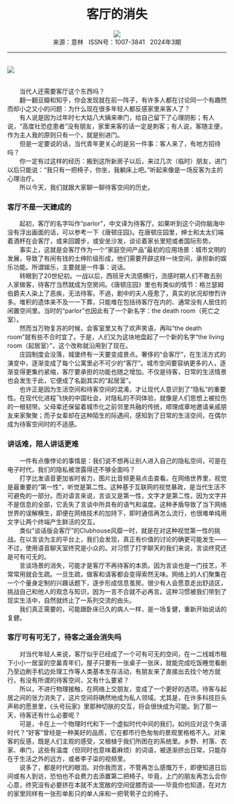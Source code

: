 # <center>客厅的消失</center>

<div align=center><img src="http://fslib.vip.qikan.cn/img.ashx?key=%d7%f7%d5%df%a3%ba%cf%c4%c3%f7%ba%c6"></div>

<center>来源：意林   ISSN号：1007-3841   2024年3期</center>

* * *

<br>![](http://img.resource.qikan.cn/markvip/qkimages/yili/yili202403/yili20240319-1-l.jpg)

  
<br>　　当代人还需要客厅这个东西吗？  
　　翻一翻豆瓣和知乎，你会发现就在前一阵子，有许多人都在讨论同一个有趣然而却小之又小的问题：为什么现在很多年轻人都反感家里来客人了？  
　　有人说是因为过年时七大姑八大姨来串门，给自己留下了心理阴影；有人说，“高度社恐症患者”没有朋友，家里来客的话一定是刺客；有人说，客随主便，作为主人我的原则只有一个，就是别进门。  
　　但是一定要说的话，当代青年更关心的是另一件事：客人来了，有地方招待吗？  
　　你一定有过这样的经历：搬到这所新房子以后，来过几次（临时）朋友，进门以后只能说：“我只有一把椅子，你坐，我躺床上吧。”听起来像是一场反客为主的心理治疗。  
　　所以今天，我们就跟大家聊一聊待客空间的历史。

### 客厅不是一天建成的

  
　　起初，客厅的名字叫作“parlor”，中文译为待客厅。如果听到这个词你脑海中没有浮出画面的话，可以参考一下《唐顿庄园》。在唐顿庄园里，绅士和太太们端着酒杯在会客厅，或来回踱步，或安坐沙发，谈论着家长里短或者国际形势。  
　　事实上，这就是会客厅作为一个“家庭空间产品”最初的应用场景：城市文明的发展，导致了有闲有钱的士绅阶级形成，他们需要开辟这样一块空间，承担新的娱乐功能。所谓娱乐，主要就是一件事：说话。  
　　转眼到了20世纪初。一战以后，西班牙大流感横行，流感时期人们不敢去别人家做客，待客厅当然就成为空房间。《唐顿庄园》里也有类似的情节：格兰瑟姆伯爵夫人染上了恶疾，无法待客。不過，剧中的夫人痊愈了，真实的状况却惨烈许多。堆积的遗体来不及一一下葬，只能堆在包括待客厅在内的、通常没有人居住的闲置空间里。当时的“parlor”也因此有了一个新名字：the death room（死亡之室）。  
　　然而当万物复苏的时候，会客室里又有了欢声笑语，再叫“the death room”就有些不合时宜了。于是，人们又为这块地盘起了一个新的名字“the living room（起居室）”，这个改称就沿用到了现在。  
　　庄园制度会没落，城堡终有一天要变成景点。奢侈的“会客厅”，在生活方式的演变中，逐渐变成了每个公寓里必不可少的“客厅”。城市空间要容纳更多的人，逐渐变得更集约紧缩，客厅要承担的功能也随之增加。不仅是待客，日常的生活情景也会发生于此，它便成了名副其实的“起居室”。  
　　也许正是因为生活空间和待客空间的混淆，才让现代人意识到了“隐私”的重要性。在现代化进程飞快的中国社会，对隐私的不同体验，就像是人们思想上被拉伤的一根韧带。父母辈还保留着城市化之前邻里共融的传统，顺理成章地邀请亲戚朋友来家聚聚；而子女辈却在这种陌生的际遇间，感知到了日常的生活空间，在偶尔成为待客空间时的不适感。

### 讲话难，陪人讲话更难

  
　　一件有点像悖论的事情是：我们说不想再让别人进入自己的隐私空间，可是在电子时代，我们的隐私被泄露得还不够全面吗？  
　　打字比发语音更加省时省力，图片比音频更易点击查看。在网络世界里，视觉是最重要的“第一性”，听觉是第二性。这种基于互联网的视觉暴政，是当代生活不可避免的一部分。而对语言来说，言谈又是第一性，文字才是第二性，因为文字并不是信息的全部，它丢失了言谈中所具有的语气和温度。这种矛盾导致了当下网络世界的误解横生，即便在网络技术的加持下，即时通信再怎么流行，也很难单纯用文字让两个终端产生鲜活的交互。  
　　类似“谈话版会客厅”的Clubhouse风靡一时，就是在对这种视觉第一性的挑战。在以言谈为主的平台上，我们会发现，真正有价值的讨论的确更可能发生——不过，使用语音聊天室终究是小众的。对习惯了打字聊天的我们来说，言谈终究还是可有可无的。  
　　言谈场景的消失，可能才是客厅不再待客的本质。因为言谈也是一门技艺，不常常用就会生疏。一旦生疏，做客和请客都会变得索然无味。网络上的人们聚集在一个个量身定制的兴趣话题下，逐步形成信息茧房。很少有人会愿意走出舒适区，挑战自己和他人的观念与知识，因为一言不合就不必再言。这种习惯被我们带到了现实生活中，自然就终止了一系列交流的由头。  
　　我们真正需要的，可能跟卧床已久的病人一样，是一场复健，重新开始说话的复健。

### 客厅可有可无了，待客之道会消失吗

  
　　对当代年轻人来说，客厅似乎已经成了一个可有可无的空间，在一二线城市租下小小一居室的空巢青年们，屋子只要有一张桌子一张床，就能完成吃饭睡觉看剧乃至边刷手机边处理工作等人类基本生存活动，有朋友来了直接出去找个地方就行，有没有所谓的待客空间，又有什么要紧？  
　　所以，不进行物理接触，在网络上交朋友，变成了一个更好的选项。待客与起居之间的张力消失了，这片空间将确然地成为私人领域。尤其是，在许多科技巨头声称的愿景里，《头号玩家》里那种切肤的交互，将会很快成为可能。到了那一天，待客还有什么必要呢？  
　　可是，卡在上一个物理时代和下一个虚拟时代中间的我们，如何应对这个失语时代？“好客”曾经是一种美好的品质，它在都市行色匆匆的景观里格格不入。对来客的反感，既是人们主观的感受，又根植于我们所困在的系统里。乡野、村落、农家、串门，这些有温度（但同时也意味着麻烦）的词语，被逐渐挤出日常，只能存在于生活之外的远方，或者李子柒的视频里。  
　　说多了，都是时代的眼泪。对你我而言，不管再怎么感慨万千，即便知道日后间或有人到访，恐怕也不会费力去添置第二把椅子。毕竟，上门的朋友再怎么合你心意，终究没有必要挤在本就不太宽敞的空间促膝而谈——毕竟你也知道，在对方的家里同样有一张形单影只的单人床和一把茕茕孑立的椅子。
